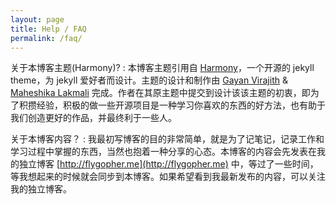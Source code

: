 ```yaml
---
layout: page
title: Help / FAQ
permalink: /faq/
---
```


关于本博客主题(Harmony)?
: 本博客主题引用自 [Harmony](https://github.com/gayanvirajith/harmony)，一个开源的 jekyll theme，为 jekyll 爱好者而设计。主题的设计和制作由 [Gayan Virajith](http://gayanvirajith.github.io) & [Maheshika Lakmali](http://maheshikalakmali.github.io) 完成。作者在其原主题中提交到设计该该主题的初衷，即为了积攒经验，积极的做一些开源项目是一种学习你喜欢的东西的好方法，也有助于我们创造更好的作品，并最终利于一些人。

关于本博客内容？
: 我最初写博客的目的非常简单，就是为了记笔记，记录工作和学习过程中掌握的东西，当然也抱着一种分享的心态。本博客的内容会先发表在我的独立博客 [http://flygopher.me](http://flygopher.me) 中，等过了一些时间，等我想起来的时候就会同步到本博客。如果希望看到我最新发布的内容，可以关注我的独立博客。

